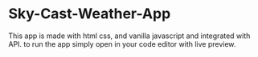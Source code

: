 # Sky-Cast-Weather-App
This app is made with html css, and vanilla javascript and integrated with API.
to run the app simply open in your code editor with live preview.

